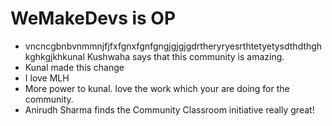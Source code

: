 # WeMakeDevs is OP

- vncncgbnbvnmmnjfjfxfgnxfgnfgngjgjgjgdrtheryryesrthtetyetysdthdthghkghkgjkhkunal Kushwaha says that this community is amazing.
- Kunal made this change
- I love MLH
- More power to kunal. love the work which your are doing for the community.
- Anirudh Sharma finds the Community Classroom initiative really great!
